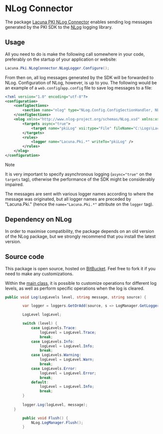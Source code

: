 ﻿# NLog Connector

The package [Lacuna PKI NLog Connector](https://www.nuget.org/packages/Lacuna.Pki.NLogConnector/) enables sending log
messages generated by the PKI SDK to the [NLog](http://nlog-project.org/) logging library.

## Usage

All you need to do is make the following call somewhere in your code, preferably on the startup of your application
or website:

```cs
Lacuna.Pki.NLogConnector.NLogLogger.Configure();
```

From then on, all log messages generated by the SDK will be forwarded to NLog. Configuration of NLog, however, is up
to you. The following would be an example of a `web.config`/`app.config` file to save log messages to a file:

```xml
<?xml version="1.0" encoding="utf-8"?>
<configuration>
	<configSections>
		<section name="nlog" type="NLog.Config.ConfigSectionHandler, NLog" />
	</configSections>
	<nlog xmlns="http://www.nlog-project.org/schemas/NLog.xsd" xmlns:xsi="http://www.w3.org/2001/XMLSchema-instance">
		<targets async="true">
			<target name="pkiLog" xsi:type="File" fileName="C:\Logs\LacunaPKI.log" layout="${longdate} ${level}: ${message}" />
		</targets>
		<rules>
			<logger name="Lacuna.Pki.*" writeTo="pkiLog" />
		</rules>
	</nlog>
</configuration>
```

> [!NOTE]
> It is very important to specify asynchronous logging (`async="true"` on the
> `targets` tag), otherwise the performance of the SDK might be considerably
> impaired.

The messages are sent with various logger names according to where the message
was originated, but all logger names are preceded by "Lacuna.Pki." (hence the
`name="Lacuna.Pki.*"` attribute on the `logger` tag).

## Dependency on NLog

In order to maximise compatibility, the package depends on an old version of the NLog package, but we strongly recommend
that you install the latest version.

## Source code

This package is open source, hosted on [BitBucket](https://bitbucket.org/Lacunas/pkinlogconnector). Feel free to fork
it if you need to make any customizations.

Within the [main class](https://bitbucket.org/Lacunas/pkinlogconnector/src/master/PkiNLogConnector/NLogLogger.cs), 
it is possible to customize operations for different log levels, as well as perform specific operations when the log is cleared.

```csharp
public void Log(LogLevels level, string message, string source) {

		var logger = loggers.GetOrAdd(source, s => LogManager.GetLogger(s));

		LogLevel logLevel;

		switch (level) {
			case LogLevels.Trace:
				logLevel = LogLevel.Trace;
				break;
			case LogLevels.Info:
				logLevel = LogLevel.Info;
				break;
			case LogLevels.Warning:
				logLevel = LogLevel.Warn;
				break;
			case LogLevels.Error:
				logLevel = LogLevel.Error;
				break;
			default:
				logLevel = LogLevel.Info;
				break;
		}
		
		logger.Log(logLevel, message);
	}		

		public void Flush() {
			NLog.LogManager.Flush();
		}
```